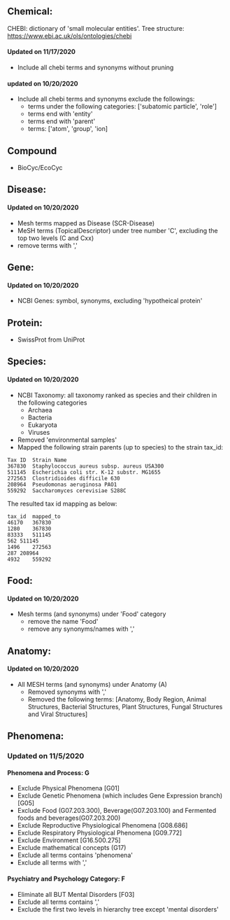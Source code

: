 ## Chemical:

CHEBI: dictionary of 'small molecular entities'. Tree
structure: https://www.ebi.ac.uk/ols/ontologies/chebi

#### Updated on 11/17/2020

-   Include all chebi terms and synonyms without pruning

#### updated on 10/20/2020

-   Include all chebi terms and synonyms exclude the followings:
    -   terms under the following categories: ['subatomic particle', 'role']
    -   terms end with 'entity'
    -   terms end with 'parent'
    -   terms: ['atom', 'group', 'ion]

## Compound

-   BioCyc/EcoCyc

## Disease:

#### Updated on 10/20/2020

-   Mesh terms mapped as Disease (SCR-Disease)
-   MeSH terms (TopicalDescriptor) under tree number 'C', excluding the top two levels (C and Cxx)
-   remove terms with ','

## Gene:

#### Updated on 10/20/2020

-   NCBI Genes: symbol, synonyms, excluding 'hypotheical protein'

## Protein:

-   SwissProt from UniProt

## Species:

#### Updated on 10/20/2020

-   NCBI Taxonomy: all taxonomy ranked as species and their children in the following categories
    -   Archaea
    -   Bacteria
    -   Eukaryota
    -   Viruses
-   Removed 'environmental samples'
-   Mapped the following strain parents (up to species) to the strain tax_id:

```
Tax ID	Strain Name
367830	Staphylococcus aureus subsp. aureus USA300
511145	Escherichia coli str. K-12 substr. MG1655
272563	Clostridioides difficile 630
208964	Pseudomonas aeruginosa PAO1
559292	Saccharomyces cerevisiae S288C
```

The resulted tax id mapping as below:

```
tax_id  mapped_to
46170	367830
1280	367830
83333	511145
562	511145
1496	272563
287	208964
4932	559292
```

## Food:

#### Updated on 10/20/2020

-   Mesh terms (and synonyms) under 'Food' category
    -   remove the name 'Food'
    -   remove any synonyms/names with ','

## Anatomy:

#### Updated on 10/20/2020

-   All MESH terms (and synonyms) under Anatomy (A)
    -   Removed synonyms with ','
    -   Removed the following
        terms: [Anatomy, Body Region, Animal Structures, Bacterial Structures, Plant Structures, Fungal Structures and Viral Structures]

## Phenomena:

### Updated on 11/5/2020

#### Phenomena and Process: G

-   Exclude Physical Phenomena [G01]
-   Exclude Genetic Phenomena (which includes Gene Expression branch) [G05]
-   Exclude Food (G07.203.300), Beverage(G07.203.100) and Fermented foods and beverages(G07.203.200)
-   Exclude Reproductive Physiological Phenomena [G08.686]
-   Exclude Respiratory Physiological Phenomena [G09.772]
-   Exclude Environment [G16.500.275]
-   Exclude mathematical concepts (G17)
-   Exclude all terms contains 'phenomena'
-   Exclude all terms with ','

#### Psychiatry and Psychology Category: F

-   Eliminate all BUT Mental Disorders [F03]
-   Exclude all terms contains ','
-   Exclude the first two levels in hierarchy tree except 'mental disorders'

